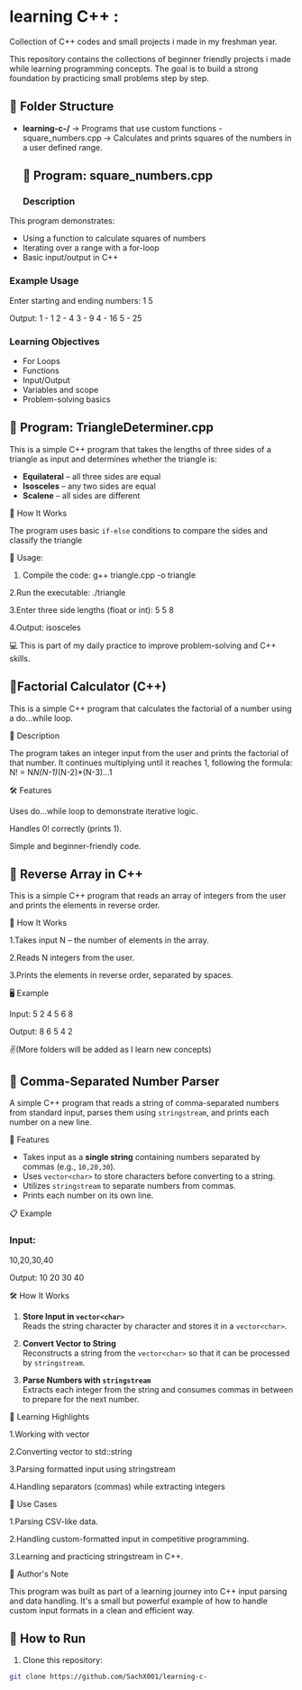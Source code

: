 # learning C++ :
Collection of C++ codes and small projects i made in my freshman year.

This repository contains the collections of beginner friendly projects i made while learning programming concepts.
The goal is to build a strong foundation by practicing small problems step by step. 

## 📂 Folder Structure

- **learning-c-/** → Programs that use custom functions
  -square_numbers.cpp → Calculates and prints squares of the numbers in a user defined range.
  ## 🚀 Program: square_numbers.cpp

  ### Description
This program demonstrates:
- Using a function to calculate squares of numbers
- Iterating over a range with a for-loop
- Basic input/output in C++

### Example Usage
Enter starting and ending numbers:
1 5

Output:
1 - 1
2 - 4
3 - 9
4 - 16
5 - 25

### Learning Objectives
- For Loops
- Functions
- Input/Output
- Variables and scope
- Problem-solving basics


## 🚀 Program: TriangleDeterminer.cpp
This is a simple C++ program that takes the lengths of three sides of a triangle as input and determines whether the triangle is:

- **Equilateral** – all three sides are equal  
- **Isosceles** – any two sides are equal  
- **Scalene** – all sides are different  

 📌 How It Works

The program uses basic `if-else` conditions to compare the sides and classify the triangle

🚀 Usage:
1. Compile the code:
   g++ triangle.cpp -o triangle

2.Run the executable:
 ./triangle

3.Enter three side lengths (float or int):
 5 5 8

4.Output:
 isosceles

💻 This is part of my daily practice to improve problem-solving and C++ skills.


## 🚀Factorial Calculator (C++)

This is a simple C++ program that calculates the factorial of a number using a do...while loop.

📜 Description

The program takes an integer input from the user and prints the factorial of that number.
It continues multiplying until it reaches 1, following the formula:
N! = N*N(N-1)*(N-2)*(N-3)...1

🛠️ Features

Uses do...while loop to demonstrate iterative logic.

Handles 0! correctly (prints 1).

Simple and beginner-friendly code.


## 🚀 Reverse Array in C++

This is a simple C++ program that reads an array of integers from the user and prints the elements in reverse order.

📖 How It Works

 1.Takes input N – the number of elements in the array.

 2.Reads N integers from the user.

 3.Prints the elements in reverse order, separated by spaces.

 🖥️ Example

   Input:
   5
   2 4 5 6 8

   Output:
   8 6 5 4 2

✌️(More folders will be added as I learn new concepts)


## 🚀 Comma-Separated Number Parser

A simple C++ program that reads a string of comma-separated numbers from standard input, parses them using `stringstream`, and prints each number on a new line.

 🚀 Features
- Takes input as a **single string** containing numbers separated by commas (e.g., `10,20,30`).
- Uses `vector<char>` to store characters before converting to a string.
- Utilizes `stringstream` to separate numbers from commas.
- Prints each number on its own line.

 📋 Example
### Input:
10,20,30,40

 Output:
10
20
30
40

 🛠️ How It Works
1. **Store Input in `vector<char>`**  
   Reads the string character by character and stores it in a `vector<char>`.

2. **Convert Vector to String**  
   Reconstructs a string from the `vector<char>` so that it can be processed by `stringstream`.

3. **Parse Numbers with `stringstream`**  
   Extracts each integer from the string and consumes commas in between to prepare for the next number.

 🎯 Learning Highlights

 1.Working with vector<char>

 2.Converting vector<char> to std::string

 3.Parsing formatted input using stringstream

 4.Handling separators (commas) while extracting integers

 📂 Use Cases

 1.Parsing CSV-like data.

 2.Handling custom-formatted input in competitive programming.

 3.Learning and practicing stringstream in C++.

 🧠 Author's Note

 This program was built as part of a learning journey into C++ input parsing and data handling. It's a small but powerful example of how to handle custom input formats in a clean and efficient way.



## 🚀 How to Run

1. Clone this repository:
```bash
git clone https://github.com/SachX001/learning-c-


